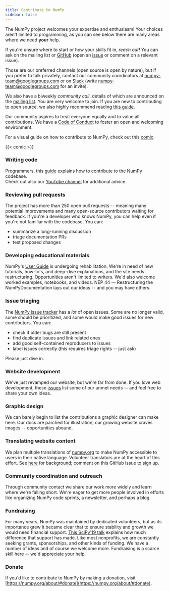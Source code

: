 ```yaml
---
title: Contribute to NumPy
sidebar: false
---
```


The NumPy project welcomes your expertise and enthusiasm!
Your choices aren't limited to programming, as you can
see below there are many areas where we need **your** help.

If you're unsure where to start or how your skills fit in, _reach out!_ You
can ask on the mailing
list or
[GitHub](http://github.com/numpy/numpy) (open an
[issue](https://github.com/numpy/numpy/issues) or comment on a relevant
issue).

Those are our preferred channels (open source is open by nature), but
if you prefer to talk privately, contact our community coordinators at
<numpy-team@googlegroups.com> or on [Slack](https://numpy-team.slack.com)
(write  <numpy-team@googlegroups.com> for an invite).

We also have a biweekly _community call_, details of which are announced on
the [mailing list](https://mail.python.org/mailman/listinfo/numpy-discussion).
You are very welcome to join.
If you are new to contributing to open source, we also highly recommend reading
[this guide](https://opensource.guide/how-to-contribute/).

Our community aspires to treat everyone equally and to value all
contributions. We have a [Code of Conduct](/code-of-conduct) to foster an open
and welcoming environment.

For a visual guide on how to contribute to NumPy, check out this [comic](https://heyzine.com/flip-book/3e66a13901.html).

{{< comic >}}

### Writing code

Programmers, this
[guide](https://numpy.org/devdocs/dev/index.html#development-process-summary)
explains how to contribute to the NumPy codebase. <br>Check out also our [YouTube channel](https://www.youtube.com/playlist?list=PLCK6zCrcN3GXBUUzDr9L4__LnXZVtaIzS) for additional advice.

### Reviewing pull requests

The project has more than 250 open pull requests -- meaning many potential
improvements and many open-source contributors waiting for feedback. If you're
a developer who knows NumPy, you can help even if you're not familiar with the
codebase. You can:

- summarize a long-running discussion
- triage documentation PRs
- test proposed changes

### Developing educational materials

NumPy's [User Guide](https://numpy.org/devdocs) is undergoing rehabilitation.
We're in need of new tutorials, how-to's, and deep-dive explanations, and the
site needs restructuring. Opportunities aren't limited to writers. We'd also
welcome worked examples, notebooks, and videos. NEP 44 — Restructuring the
NumPyDocumentation
lays out our ideas -- and you may have others.

### Issue triaging

The [NumPy issue tracker](https://github.com/numpy/numpy/issues) has a _lot_
of open issues. Some are no longer valid, some should be prioritized, and some
would make good issues for new contributors.  You can:

- check if older bugs are still present
- find duplicate issues and link related ones
- add good self-contained reproducers to issues
- label issues correctly (this requires triage rights -- just ask)

Please just dive in.

### Website development

We've just revamped our website, but we're far from done. If you love web
development, these
[issues](https://github.com/numpy/numpy.org/issues?q=is%3Aissue+is%3Aopen+label%3Adesign)
list some of our unmet needs -- and feel free to share your own ideas.

### Graphic design

We can barely begin to list the contributions a graphic designer can make here.
Our docs are parched for illustration; our growing website craves images --
opportunities abound.

### Translating website content

We plan multiple translations of [numpy.org](https://numpy.org) to make NumPy
accessible to users in their native language. Volunteer translators are at the heart
of this effort.  See
[here](https://numpy.org/neps/nep-0028-website-redesign.html#translation-multilingual-i18n)
for background; comment on this GitHub
issue to sign up.

### Community coordination and outreach

Through community contact we share our work more widely and learn where we're
falling short. We're eager to get more people involved in efforts like organizing NumPy code
sprints, a newsletter, and perhaps a blog.

### Fundraising

For many years, NumPy was maintained by dedicated volunteers, but as its importance grew it
became clear that to ensure stability and growth we would need financial support.
[This SciPy'19 talk](https://www.youtube.com/watch?v=dBTJD_FDVjU) explains how much difference
that support has made. Like most nonprofits, we are constantly seeking grants, sponsorships,
and other kinds of funding. We have a number of ideas and of course we welcome more.
Fundraising is a scarce skill here -- we'd appreciate your help.

### Donate

If you'd like to contribute to NumPy by making a donation, visit [https://numpy.org/about/#donate](https://numpy.org/about/#donate).


